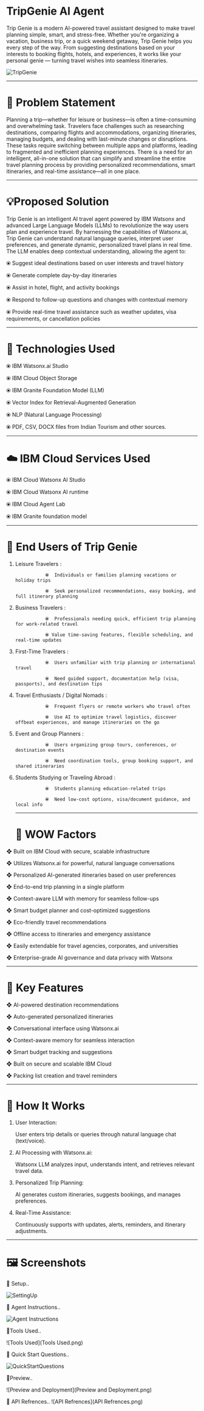 # TripGenie AI Agent
Trip Genie is a modern AI-powered travel assistant designed to make travel planning simple, smart, and stress-free. Whether you're organizing a vacation, business trip, or a quick weekend getaway, Trip Genie helps you every step of the way. From suggesting destinations based on your interests to booking flights, hotels, and experiences, it works like your personal genie — turning travel wishes into seamless itineraries.

![TripGenie](TripGenie.jpg)

---

# 🧩 Problem Statement

Planning a trip—whether for leisure or business—is often a time-consuming and overwhelming task. Travelers face challenges such as researching destinations, comparing flights and accommodations, organizing itineraries, managing budgets, and dealing with last-minute changes or disruptions. These tasks require switching between multiple apps and platforms, leading to fragmented and inefficient planning experiences.
There is a need for an intelligent, all-in-one solution that can simplify and streamline the entire travel planning process by providing personalized recommendations, smart itineraries, and real-time assistance—all in one place.

---

# 💡Proposed Solution

Trip Genie is an intelligent AI travel agent powered by IBM Watsonx and advanced Large Language Models (LLMs) to revolutionize the way users plan and experience travel.
By harnessing the capabilities of Watsonx.ai, Trip Genie can understand natural language queries, interpret user preferences, and generate dynamic, personalized travel plans in real time. The LLM enables deep contextual understanding, allowing the agent to:

⦿ Suggest ideal destinations based on user interests and travel history

⦿ Generate complete day-by-day itineraries

⦿ Assist in hotel, flight, and activity bookings

⦿ Respond to follow-up questions and changes with contextual memory

⦿ Provide real-time travel assistance such as weather updates, visa requirements, or cancellation policies

---

# 🧠 Technologies Used

⦿ IBM Watsonx.ai Studio

⦿ IBM Cloud Object Storage

⦿ IBM Granite Foundation Model (LLM)

⦿ Vector Index for Retrieval-Augmented Generation

⦿ NLP (Natural Language Processing)

⦿ PDF, CSV, DOCX files from Indian Tourism and other sources.

---

# ☁️ IBM Cloud Services Used

⦿ IBM Cloud Watsonx AI Studio

⦿ IBM Cloud Watsonx AI runtime

⦿ IBM Cloud Agent Lab

⦿ IBM Granite foundation model

---

# 👥 End Users of Trip Genie

1. Leisure Travelers :

                  ⦿  Individuals or families planning vacations or holiday trips

                  ⦿  Seek personalized recommendations, easy booking, and full itinerary planning

2. Business Travelers :

                  ⦿  Professionals needing quick, efficient trip planning for work-related travel

                  ⦿ Value time-saving features, flexible scheduling, and real-time updates

3. First-Time Travelers :

                  ⦿  Users unfamiliar with trip planning or international travel

                  ⦿  Need guided support, documentation help (visa, passports), and destination tips

4. Travel Enthusiasts / Digital Nomads :

                  ⦿  Frequent flyers or remote workers who travel often

                  ⦿  Use AI to optimize travel logistics, discover offbeat experiences, and manage itineraries on the go

5. Event and Group Planners :

                  ⦿  Users organizing group tours, conferences, or destination events

                  ⦿  Need coordination tools, group booking support, and shared itineraries

6. Students Studying or Traveling Abroad :

                  ⦿  Students planning education-related trips

                  ⦿  Need low-cost options, visa/document guidance, and local info

   ---

   # 🌟 WOW Factors

❖ Built on IBM Cloud with secure, scalable infrastructure

❖ Utilizes Watsonx.ai for powerful, natural language conversations

❖ Personalized AI-generated itineraries based on user preferences

❖ End-to-end trip planning in a single platform

❖ Context-aware LLM with memory for seamless follow-ups

❖ Smart budget planner and cost-optimized suggestions

❖ Eco-friendly travel recommendations

❖ Offline access to itineraries and emergency assistance

❖ Easily extendable for travel agencies, corporates, and universities

❖ Enterprise-grade AI governance and data privacy with Watsonx

---

# 🧪 Key Features

❖ AI-powered destination recommendations

❖ Auto-generated personalized itineraries

❖ Conversational interface using Watsonx.ai

❖ Context-aware memory for seamless interaction

❖ Smart budget tracking and suggestions

❖ Built on secure and scalable IBM Cloud

❖ Packing list creation and travel reminders

---

# 🚀 How It Works

1. User Interaction:

   User enters trip details or queries through natural language chat (text/voice).

2. AI Processing with Watsonx.ai:

   Watsonx LLM analyzes input, understands intent, and retrieves relevant travel data.

3. Personalized Trip Planning:

   AI generates custom itineraries, suggests bookings, and manages preferences.

4. Real-Time Assistance:

   Continuously supports with updates, alerts, reminders, and itinerary adjustments.

---

# 🖼️ Screenshots
🔹 Setup..

![SettingUp](SettingUp.png)

🔹 Agent Instructions..

![Agent Instructions](AgentInstructions.png)

🔹Tools Used..

![Tools Used](Tools Used.png)

🔹 Quick Start Questions..

![QuickStartQuestions](QuickStartQuestions.png)

🔹Preview..

![Preview and Deployment](Preview and Deployment.png)

🔹 API Refrences..
![API Refrences](API Refrences.png)



   


